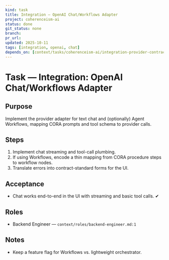 ```yaml
---
kind: task
title: Integration — OpenAI Chat/Workflows Adapter
project: coherenceism-ai
status: done
git_status: none
branch: 
pr_url: 
updated: 2025-10-11
tags: [integration, openai, chat]
depends_on: [context/tasks/coherenceism-ai/integration-provider-contracts.md]
---
```


# Task — Integration: OpenAI Chat/Workflows Adapter

## Purpose
Implement the provider adapter for text chat and (optionally) Agent Workflows, mapping CORA prompts and tool schema to provider calls.

## Steps
1) Implement chat streaming and tool-call plumbing.
2) If using Workflows, encode a thin mapping from CORA procedure steps to workflow nodes.
3) Translate errors into contract-standard forms for the UI.

## Acceptance
- Chat works end-to-end in the UI with streaming and basic tool calls. ✔

## Roles
- Backend Engineer — `context/roles/backend-engineer.md:1`

## Notes
- Keep a feature flag for Workflows vs. lightweight orchestrator.
